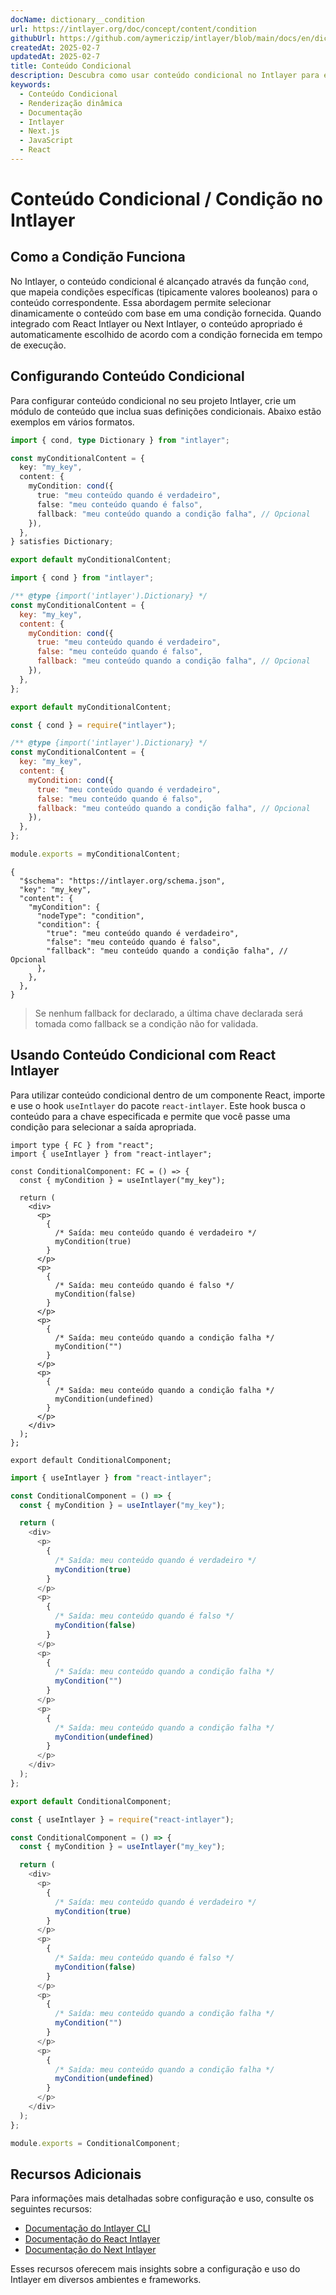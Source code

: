```yaml
---
docName: dictionary__condition
url: https://intlayer.org/doc/concept/content/condition
githubUrl: https://github.com/aymericzip/intlayer/blob/main/docs/en/dictionary/condition.md
createdAt: 2025-02-7
updatedAt: 2025-02-7
title: Conteúdo Condicional
description: Descubra como usar conteúdo condicional no Intlayer para exibir dinamicamente conteúdo baseado em condições específicas. Siga esta documentação para implementar condições de forma eficiente no seu projeto.
keywords:
  - Conteúdo Condicional
  - Renderização dinâmica
  - Documentação
  - Intlayer
  - Next.js
  - JavaScript
  - React
---
```


# Conteúdo Condicional / Condição no Intlayer

## Como a Condição Funciona

No Intlayer, o conteúdo condicional é alcançado através da função `cond`, que mapeia condições específicas (tipicamente valores booleanos) para o conteúdo correspondente. Essa abordagem permite selecionar dinamicamente o conteúdo com base em uma condição fornecida. Quando integrado com React Intlayer ou Next Intlayer, o conteúdo apropriado é automaticamente escolhido de acordo com a condição fornecida em tempo de execução.

## Configurando Conteúdo Condicional

Para configurar conteúdo condicional no seu projeto Intlayer, crie um módulo de conteúdo que inclua suas definições condicionais. Abaixo estão exemplos em vários formatos.

```typescript fileName="**/*.content.ts" contentDeclarationFormat="typescript"
import { cond, type Dictionary } from "intlayer";

const myConditionalContent = {
  key: "my_key",
  content: {
    myCondition: cond({
      true: "meu conteúdo quando é verdadeiro",
      false: "meu conteúdo quando é falso",
      fallback: "meu conteúdo quando a condição falha", // Opcional
    }),
  },
} satisfies Dictionary;

export default myConditionalContent;
```

```javascript fileName="**/*.content.mjs" contentDeclarationFormat="esm"
import { cond } from "intlayer";

/** @type {import('intlayer').Dictionary} */
const myConditionalContent = {
  key: "my_key",
  content: {
    myCondition: cond({
      true: "meu conteúdo quando é verdadeiro",
      false: "meu conteúdo quando é falso",
      fallback: "meu conteúdo quando a condição falha", // Opcional
    }),
  },
};

export default myConditionalContent;
```

```javascript fileName="**/*.content.cjs" contentDeclarationFormat="commonjs"
const { cond } = require("intlayer");

/** @type {import('intlayer').Dictionary} */
const myConditionalContent = {
  key: "my_key",
  content: {
    myCondition: cond({
      true: "meu conteúdo quando é verdadeiro",
      false: "meu conteúdo quando é falso",
      fallback: "meu conteúdo quando a condição falha", // Opcional
    }),
  },
};

module.exports = myConditionalContent;
```

```json5 fileName="**/*.content.json" contentDeclarationFormat="json"
{
  "$schema": "https://intlayer.org/schema.json",
  "key": "my_key",
  "content": {
    "myCondition": {
      "nodeType": "condition",
      "condition": {
        "true": "meu conteúdo quando é verdadeiro",
        "false": "meu conteúdo quando é falso",
        "fallback": "meu conteúdo quando a condição falha", // Opcional
      },
    },
  },
}
```

> Se nenhum fallback for declarado, a última chave declarada será tomada como fallback se a condição não for validada.

## Usando Conteúdo Condicional com React Intlayer

Para utilizar conteúdo condicional dentro de um componente React, importe e use o hook `useIntlayer` do pacote `react-intlayer`. Este hook busca o conteúdo para a chave especificada e permite que você passe uma condição para selecionar a saída apropriada.

```tsx fileName="**/*.tsx" codeFormat="typescript"
import type { FC } from "react";
import { useIntlayer } from "react-intlayer";

const ConditionalComponent: FC = () => {
  const { myCondition } = useIntlayer("my_key");

  return (
    <div>
      <p>
        {
          /* Saída: meu conteúdo quando é verdadeiro */
          myCondition(true)
        }
      </p>
      <p>
        {
          /* Saída: meu conteúdo quando é falso */
          myCondition(false)
        }
      </p>
      <p>
        {
          /* Saída: meu conteúdo quando a condição falha */
          myCondition("")
        }
      </p>
      <p>
        {
          /* Saída: meu conteúdo quando a condição falha */
          myCondition(undefined)
        }
      </p>
    </div>
  );
};

export default ConditionalComponent;
```

```javascript fileName="**/*.mjx" codeFormat="esm"
import { useIntlayer } from "react-intlayer";

const ConditionalComponent = () => {
  const { myCondition } = useIntlayer("my_key");

  return (
    <div>
      <p>
        {
          /* Saída: meu conteúdo quando é verdadeiro */
          myCondition(true)
        }
      </p>
      <p>
        {
          /* Saída: meu conteúdo quando é falso */
          myCondition(false)
        }
      </p>
      <p>
        {
          /* Saída: meu conteúdo quando a condição falha */
          myCondition("")
        }
      </p>
      <p>
        {
          /* Saída: meu conteúdo quando a condição falha */
          myCondition(undefined)
        }
      </p>
    </div>
  );
};

export default ConditionalComponent;
```

```javascript fileName="**/*.cjs" codeFormat="commonjs"
const { useIntlayer } = require("react-intlayer");

const ConditionalComponent = () => {
  const { myCondition } = useIntlayer("my_key");

  return (
    <div>
      <p>
        {
          /* Saída: meu conteúdo quando é verdadeiro */
          myCondition(true)
        }
      </p>
      <p>
        {
          /* Saída: meu conteúdo quando é falso */
          myCondition(false)
        }
      </p>
      <p>
        {
          /* Saída: meu conteúdo quando a condição falha */
          myCondition("")
        }
      </p>
      <p>
        {
          /* Saída: meu conteúdo quando a condição falha */
          myCondition(undefined)
        }
      </p>
    </div>
  );
};

module.exports = ConditionalComponent;
```

## Recursos Adicionais

Para informações mais detalhadas sobre configuração e uso, consulte os seguintes recursos:

- [Documentação do Intlayer CLI](https://github.com/aymericzip/intlayer/blob/main/docs/pt/intlayer_cli.md)
- [Documentação do React Intlayer](https://github.com/aymericzip/intlayer/blob/main/docs/pt/intlayer_with_create_react_app.md)
- [Documentação do Next Intlayer](https://github.com/aymericzip/intlayer/blob/main/docs/pt/intlayer_with_nextjs_15.md)

Esses recursos oferecem mais insights sobre a configuração e uso do Intlayer em diversos ambientes e frameworks.
